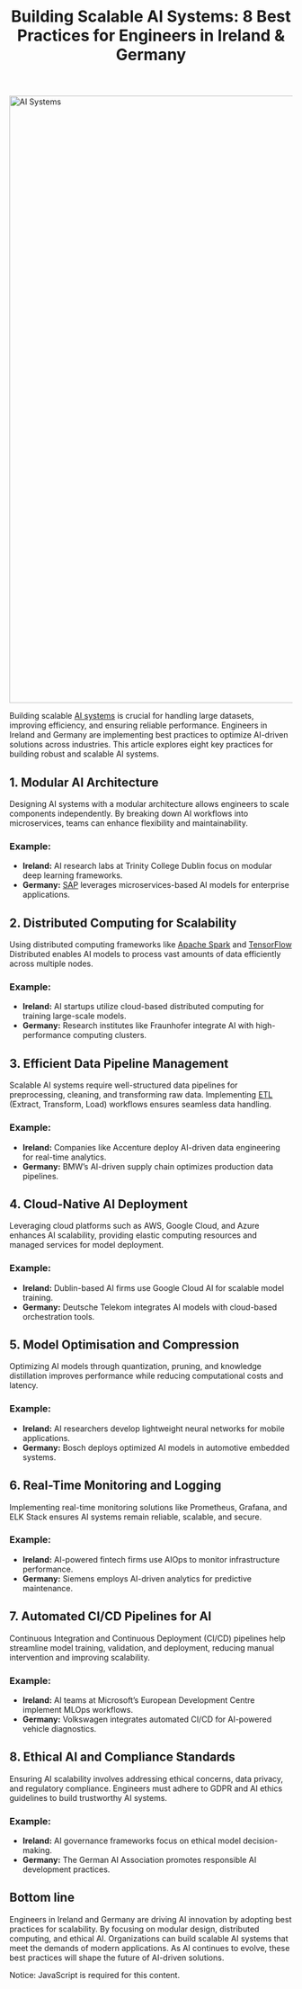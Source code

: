 
<div class="inside-article">
<header aria-label="Content" class="entry-header">
<h1 class="entry-title" itemprop="headline">Building Scalable AI Systems: 8 Best Practices for Engineers in Ireland &amp; Germany</h1> 
</header>
<div class="featured-image cv-col-12 post-image">
<img alt="AI Systems" class="size-full cv-col-12 wp-post-image" decoding="async" fetchpriority="high" height="1080" itemprop="image" sizes="(max-width: 1920px) 100vw, 1920px" src="https://www.devcentrehouse.eu/blogs/wp-content/uploads/2025/04/build-scalable-ai.jpg" srcset="https://www.devcentrehouse.eu/blogs/wp-content/uploads/2025/04/build-scalable-ai.jpg 1920w, https://www.devcentrehouse.eu/blogs/wp-content/uploads/2025/04/build-scalable-ai-300x169.jpg 300w, https://www.devcentrehouse.eu/blogs/wp-content/uploads/2025/04/build-scalable-ai-1024x576.jpg 1024w, https://www.devcentrehouse.eu/blogs/wp-content/uploads/2025/04/build-scalable-ai-768x432.jpg 768w, https://www.devcentrehouse.eu/blogs/wp-content/uploads/2025/04/build-scalable-ai-1536x864.jpg 1536w" style="aspect-ratio:0;" width="1920"/> </div>
<div class="entry-content" itemprop="text">
<p>Building scalable <a href="https://www.devcentrehouse.eu/en/services/artificial-intelligence">AI systems</a> is crucial for handling large datasets, improving efficiency, and ensuring reliable performance. Engineers in Ireland and Germany are implementing best practices to optimize AI-driven solutions across industries. This article explores eight key practices for building robust and scalable AI systems.</p>
<h2 class="wp-block-heading">1. Modular AI Architecture</h2>
<p>Designing AI systems with a modular architecture allows engineers to scale components independently. By breaking down AI workflows into microservices, teams can enhance flexibility and maintainability.</p>
<h3 class="wp-block-heading">Example:</h3>
<ul class="wp-block-list">
<li><strong>Ireland:</strong> AI research labs at Trinity College Dublin focus on modular deep learning frameworks.</li>
<li><strong>Germany:</strong> <a href="https://en.wikipedia.org/wiki/SAP" rel="noreferrer noopener nofollow" target="_blank">SAP</a> leverages microservices-based AI models for enterprise applications.</li>
</ul>
<h2 class="wp-block-heading">2. Distributed Computing for Scalability</h2>
<p>Using distributed computing frameworks like <a href="https://spark.apache.org/" rel="noreferrer noopener" target="_blank">Apache Spark</a> and <a href="https://www.tensorflow.org/" rel="noreferrer noopener" target="_blank">TensorFlow</a> Distributed enables AI models to process vast amounts of data efficiently across multiple nodes.</p>
<h3 class="wp-block-heading">Example:</h3>
<ul class="wp-block-list">
<li><strong>Ireland:</strong> AI startups utilize cloud-based distributed computing for training large-scale models.</li>
<li><strong>Germany:</strong> Research institutes like Fraunhofer integrate AI with high-performance computing clusters.</li>
</ul>
<h2 class="wp-block-heading">3. Efficient Data Pipeline Management</h2>
<p>Scalable AI systems require well-structured data pipelines for preprocessing, cleaning, and transforming raw data. Implementing <a href="https://cloud.google.com/learn/what-is-etl" rel="noreferrer noopener" target="_blank">ETL</a> (Extract, Transform, Load) workflows ensures seamless data handling.</p>
<h3 class="wp-block-heading">Example:</h3>
<ul class="wp-block-list">
<li><strong>Ireland:</strong> Companies like Accenture deploy AI-driven data engineering for real-time analytics.</li>
<li><strong>Germany:</strong> BMW’s AI-driven supply chain optimizes production data pipelines.</li>
</ul>
<h2 class="wp-block-heading">4. Cloud-Native AI Deployment</h2>
<p>Leveraging cloud platforms such as AWS, Google Cloud, and Azure enhances AI scalability, providing elastic computing resources and managed services for model deployment.</p>
<h3 class="wp-block-heading">Example:</h3>
<ul class="wp-block-list">
<li><strong>Ireland:</strong> Dublin-based AI firms use Google Cloud AI for scalable model training.</li>
<li><strong>Germany:</strong> Deutsche Telekom integrates AI models with cloud-based orchestration tools.</li>
</ul>
<h2 class="wp-block-heading">5. Model Optimisation and Compression</h2>
<p>Optimizing AI models through quantization, pruning, and knowledge distillation improves performance while reducing computational costs and latency.</p>
<h3 class="wp-block-heading">Example:</h3>
<ul class="wp-block-list">
<li><strong>Ireland:</strong> AI researchers develop lightweight neural networks for mobile applications.</li>
<li><strong>Germany:</strong> Bosch deploys optimized AI models in automotive embedded systems.</li>
</ul>
<h2 class="wp-block-heading">6. Real-Time Monitoring and Logging</h2>
<p>Implementing real-time monitoring solutions like Prometheus, Grafana, and ELK Stack ensures AI systems remain reliable, scalable, and secure.</p>
<h3 class="wp-block-heading">Example:</h3>
<ul class="wp-block-list">
<li><strong>Ireland:</strong> AI-powered fintech firms use AIOps to monitor infrastructure performance.</li>
<li><strong>Germany:</strong> Siemens employs AI-driven analytics for predictive maintenance.</li>
</ul>
<h2 class="wp-block-heading">7. Automated CI/CD Pipelines for AI</h2>
<p>Continuous Integration and Continuous Deployment (CI/CD) pipelines help streamline model training, validation, and deployment, reducing manual intervention and improving scalability.</p>
<h3 class="wp-block-heading">Example:</h3>
<ul class="wp-block-list">
<li><strong>Ireland:</strong> AI teams at Microsoft’s European Development Centre implement MLOps workflows.</li>
<li><strong>Germany:</strong> Volkswagen integrates automated CI/CD for AI-powered vehicle diagnostics.</li>
</ul>
<h2 class="wp-block-heading">8. Ethical AI and Compliance Standards</h2>
<p>Ensuring AI scalability involves addressing ethical concerns, data privacy, and regulatory compliance. Engineers must adhere to GDPR and AI ethics guidelines to build trustworthy AI systems.</p>
<h3 class="wp-block-heading">Example:</h3>
<ul class="wp-block-list">
<li><strong>Ireland:</strong> AI governance frameworks focus on ethical model decision-making.</li>
<li><strong>Germany:</strong> The German AI Association promotes responsible AI development practices.</li>
</ul>
<h2 class="wp-block-heading">Bottom line</h2>
<p>Engineers in Ireland and Germany are driving AI innovation by adopting best practices for scalability. By focusing on modular design, distributed computing, and ethical AI. Organizations can build scalable AI systems that meet the demands of modern applications. As AI continues to evolve, these best practices will shape the future of AI-driven solutions.</p>
<noscript class="ninja-forms-noscript-message">
	Notice: JavaScript is required for this content.</noscript>
<div aria-describedby="nf-form-errors-1" aria-labelledby="nf-form-title-1" aria-live="polite" class="nf-form-cont" id="nf-form-1-cont" role="form">
<div class="nf-loading-spinner"></div>
</div>
<!-- That data is being printed as a workaround to page builders reordering the order of the scripts loaded-->
<script>var formDisplay=1;var nfForms=nfForms||[];var form=[];form.id='1';form.settings={"objectType":"Form Setting","editActive":true,"title":"Contact Dev Centre House Ireland","key":"","created_at":"2024-10-01 08:18:59","default_label_pos":"above","conditions":[],"show_title":"1","clear_complete":"1","hide_complete":"1","wrapper_class":"","element_class":"","add_submit":"1","logged_in":"","not_logged_in_msg":"","sub_limit_number":"","sub_limit_msg":"","calculations":[],"formContentData":["name","email","message","submit"],"container_styles_background-color":"","container_styles_border":"","container_styles_border-style":"","container_styles_border-color":"","container_styles_color":"","container_styles_height":"","container_styles_width":"","container_styles_font-size":"","container_styles_margin":"","container_styles_padding":"","container_styles_display":"","container_styles_float":"","container_styles_show_advanced_css":"0","container_styles_advanced":"","title_styles_background-color":"","title_styles_border":"","title_styles_border-style":"","title_styles_border-color":"","title_styles_color":"","title_styles_height":"","title_styles_width":"","title_styles_font-size":"","title_styles_margin":"","title_styles_padding":"","title_styles_display":"","title_styles_float":"","title_styles_show_advanced_css":"0","title_styles_advanced":"","row_styles_background-color":"","row_styles_border":"","row_styles_border-style":"","row_styles_border-color":"","row_styles_color":"","row_styles_height":"","row_styles_width":"","row_styles_font-size":"","row_styles_margin":"","row_styles_padding":"","row_styles_display":"","row_styles_show_advanced_css":"0","row_styles_advanced":"","row-odd_styles_background-color":"","row-odd_styles_border":"","row-odd_styles_border-style":"","row-odd_styles_border-color":"","row-odd_styles_color":"","row-odd_styles_height":"","row-odd_styles_width":"","row-odd_styles_font-size":"","row-odd_styles_margin":"","row-odd_styles_padding":"","row-odd_styles_display":"","row-odd_styles_show_advanced_css":"0","row-odd_styles_advanced":"","success-msg_styles_background-color":"","success-msg_styles_border":"","success-msg_styles_border-style":"","success-msg_styles_border-color":"","success-msg_styles_color":"","success-msg_styles_height":"","success-msg_styles_width":"","success-msg_styles_font-size":"","success-msg_styles_margin":"","success-msg_styles_padding":"","success-msg_styles_display":"","success-msg_styles_show_advanced_css":"0","success-msg_styles_advanced":"","error_msg_styles_background-color":"","error_msg_styles_border":"","error_msg_styles_border-style":"","error_msg_styles_border-color":"","error_msg_styles_color":"","error_msg_styles_height":"","error_msg_styles_width":"","error_msg_styles_font-size":"","error_msg_styles_margin":"","error_msg_styles_padding":"","error_msg_styles_display":"","error_msg_styles_show_advanced_css":"0","error_msg_styles_advanced":"","allow_public_link":0,"embed_form":"","form_title_heading_level":"3","currency":"","unique_field_error":"A form with this value has already been submitted.","changeEmailErrorMsg":"Please enter a valid email address!","changeDateErrorMsg":"Please enter a valid date!","confirmFieldErrorMsg":"These fields must match!","fieldNumberNumMinError":"Number Min Error","fieldNumberNumMaxError":"Number Max Error","fieldNumberIncrementBy":"Please increment by ","formErrorsCorrectErrors":"Please correct errors before submitting this form.","validateRequiredField":"This is a required field.","honeypotHoneypotError":"Honeypot Error","fieldsMarkedRequired":"Fields marked with an <span class=\"ninja-forms-req-symbol\">*<\/span> are required","objectDomain":"display","drawerDisabled":false,"ninjaForms":"Ninja Forms","fieldTextareaRTEInsertLink":"Insert Link","fieldTextareaRTEInsertMedia":"Insert Media","fieldTextareaRTESelectAFile":"Select a file","formHoneypot":"If you are a human seeing this field, please leave it empty.","fileUploadOldCodeFileUploadInProgress":"File Upload in Progress.","fileUploadOldCodeFileUpload":"FILE UPLOAD","currencySymbol":"&#36;","thousands_sep":",","decimal_point":".","siteLocale":"en_US","dateFormat":"m\/d\/Y","startOfWeek":"1","of":"of","previousMonth":"Previous Month","nextMonth":"Next Month","months":["January","February","March","April","May","June","July","August","September","October","November","December"],"monthsShort":["Jan","Feb","Mar","Apr","May","Jun","Jul","Aug","Sep","Oct","Nov","Dec"],"weekdays":["Sunday","Monday","Tuesday","Wednesday","Thursday","Friday","Saturday"],"weekdaysShort":["Sun","Mon","Tue","Wed","Thu","Fri","Sat"],"weekdaysMin":["Su","Mo","Tu","We","Th","Fr","Sa"],"recaptchaConsentMissing":"reCaptcha validation couldn&#039;t load.","recaptchaMissingCookie":"reCaptcha v3 validation couldn&#039;t load the cookie needed to submit the form.","recaptchaConsentEvent":"Accept reCaptcha cookies before sending the form.","currency_symbol":"","beforeForm":"","beforeFields":"","afterFields":"","afterForm":""};form.fields=[{"objectType":"Field","objectDomain":"fields","editActive":false,"order":1,"idAttribute":"id","label":"Name","key":"name","type":"textbox","created_at":"2024-10-01 08:19:00","label_pos":"above","required":1,"placeholder":"","default":"","wrapper_class":"","element_class":"","container_class":"","input_limit":"","input_limit_type":"characters","input_limit_msg":"Character(s) left","manual_key":"","disable_input":"","admin_label":"","help_text":"","desc_text":"","disable_browser_autocomplete":"","mask":"","custom_mask":"","wrap_styles_background-color":"","wrap_styles_border":"","wrap_styles_border-style":"","wrap_styles_border-color":"","wrap_styles_color":"","wrap_styles_height":"","wrap_styles_width":"","wrap_styles_font-size":"","wrap_styles_margin":"","wrap_styles_padding":"","wrap_styles_display":"","wrap_styles_float":"","wrap_styles_show_advanced_css":0,"wrap_styles_advanced":"","label_styles_background-color":"","label_styles_border":"","label_styles_border-style":"","label_styles_border-color":"","label_styles_color":"","label_styles_height":"","label_styles_width":"","label_styles_font-size":"","label_styles_margin":"","label_styles_padding":"","label_styles_display":"","label_styles_float":"","label_styles_show_advanced_css":0,"label_styles_advanced":"","element_styles_background-color":"","element_styles_border":"","element_styles_border-style":"","element_styles_border-color":"","element_styles_color":"","element_styles_height":"","element_styles_width":"","element_styles_font-size":"","element_styles_margin":"","element_styles_padding":"","element_styles_display":"","element_styles_float":"","element_styles_show_advanced_css":0,"element_styles_advanced":"","cellcid":"c3277","custom_name_attribute":"","personally_identifiable":"","value":"","id":1,"beforeField":"","afterField":"","parentType":"textbox","element_templates":["textbox","input"],"old_classname":"","wrap_template":"wrap"},{"objectType":"Field","objectDomain":"fields","editActive":false,"order":2,"idAttribute":"id","label":"Email","key":"email","type":"email","created_at":"2024-10-01 08:19:01","label_pos":"above","required":1,"placeholder":"","default":"","wrapper_class":"","element_class":"","container_class":"","admin_label":"","help_text":"","desc_text":"","wrap_styles_background-color":"","wrap_styles_border":"","wrap_styles_border-style":"","wrap_styles_border-color":"","wrap_styles_color":"","wrap_styles_height":"","wrap_styles_width":"","wrap_styles_font-size":"","wrap_styles_margin":"","wrap_styles_padding":"","wrap_styles_display":"","wrap_styles_float":"","wrap_styles_show_advanced_css":0,"wrap_styles_advanced":"","label_styles_background-color":"","label_styles_border":"","label_styles_border-style":"","label_styles_border-color":"","label_styles_color":"","label_styles_height":"","label_styles_width":"","label_styles_font-size":"","label_styles_margin":"","label_styles_padding":"","label_styles_display":"","label_styles_float":"","label_styles_show_advanced_css":0,"label_styles_advanced":"","element_styles_background-color":"","element_styles_border":"","element_styles_border-style":"","element_styles_border-color":"","element_styles_color":"","element_styles_height":"","element_styles_width":"","element_styles_font-size":"","element_styles_margin":"","element_styles_padding":"","element_styles_display":"","element_styles_float":"","element_styles_show_advanced_css":0,"element_styles_advanced":"","cellcid":"c3281","custom_name_attribute":"email","personally_identifiable":1,"value":"","id":2,"beforeField":"","afterField":"","parentType":"email","element_templates":["email","input"],"old_classname":"","wrap_template":"wrap"},{"objectType":"Field","objectDomain":"fields","editActive":false,"order":3,"idAttribute":"id","label":"Message","key":"message","type":"textarea","created_at":"2024-10-01 08:19:01","label_pos":"above","required":1,"placeholder":"","default":"","wrapper_class":"","element_class":"","container_class":"","input_limit":"","input_limit_type":"characters","input_limit_msg":"Character(s) left","manual_key":"","disable_input":"","admin_label":"","help_text":"","desc_text":"","disable_browser_autocomplete":"","textarea_rte":"","disable_rte_mobile":"","textarea_media":"","wrap_styles_background-color":"","wrap_styles_border":"","wrap_styles_border-style":"","wrap_styles_border-color":"","wrap_styles_color":"","wrap_styles_height":"","wrap_styles_width":"","wrap_styles_font-size":"","wrap_styles_margin":"","wrap_styles_padding":"","wrap_styles_display":"","wrap_styles_float":"","wrap_styles_show_advanced_css":0,"wrap_styles_advanced":"","label_styles_background-color":"","label_styles_border":"","label_styles_border-style":"","label_styles_border-color":"","label_styles_color":"","label_styles_height":"","label_styles_width":"","label_styles_font-size":"","label_styles_margin":"","label_styles_padding":"","label_styles_display":"","label_styles_float":"","label_styles_show_advanced_css":0,"label_styles_advanced":"","element_styles_background-color":"","element_styles_border":"","element_styles_border-style":"","element_styles_border-color":"","element_styles_color":"","element_styles_height":"","element_styles_width":"","element_styles_font-size":"","element_styles_margin":"","element_styles_padding":"","element_styles_display":"","element_styles_float":"","element_styles_show_advanced_css":0,"element_styles_advanced":"","cellcid":"c3284","value":"","id":3,"beforeField":"","afterField":"","parentType":"textarea","element_templates":["textarea","input"],"old_classname":"","wrap_template":"wrap"},{"objectType":"Field","objectDomain":"fields","editActive":false,"order":4,"idAttribute":"id","label":"Submit","key":"submit","type":"submit","created_at":"2024-10-01 08:19:02","processing_label":"Processing","container_class":"","element_class":"","wrap_styles_background-color":"","wrap_styles_border":"","wrap_styles_border-style":"","wrap_styles_border-color":"","wrap_styles_color":"","wrap_styles_height":"","wrap_styles_width":"","wrap_styles_font-size":"","wrap_styles_margin":"","wrap_styles_padding":"","wrap_styles_display":"","wrap_styles_float":"","wrap_styles_show_advanced_css":0,"wrap_styles_advanced":"","label_styles_background-color":"","label_styles_border":"","label_styles_border-style":"","label_styles_border-color":"","label_styles_color":"","label_styles_height":"","label_styles_width":"","label_styles_font-size":"","label_styles_margin":"","label_styles_padding":"","label_styles_display":"","label_styles_float":"","label_styles_show_advanced_css":0,"label_styles_advanced":"","element_styles_background-color":"","element_styles_border":"","element_styles_border-style":"","element_styles_border-color":"","element_styles_color":"","element_styles_height":"","element_styles_width":"","element_styles_font-size":"","element_styles_margin":"","element_styles_padding":"","element_styles_display":"","element_styles_float":"","element_styles_show_advanced_css":0,"element_styles_advanced":"","submit_element_hover_styles_background-color":"","submit_element_hover_styles_border":"","submit_element_hover_styles_border-style":"","submit_element_hover_styles_border-color":"","submit_element_hover_styles_color":"","submit_element_hover_styles_height":"","submit_element_hover_styles_width":"","submit_element_hover_styles_font-size":"","submit_element_hover_styles_margin":"","submit_element_hover_styles_padding":"","submit_element_hover_styles_display":"","submit_element_hover_styles_float":"","submit_element_hover_styles_show_advanced_css":0,"submit_element_hover_styles_advanced":"","cellcid":"c3287","admin_label":"","id":4,"beforeField":"","afterField":"","value":"","label_pos":"above","parentType":"textbox","element_templates":["submit","button","input"],"old_classname":"","wrap_template":"wrap-no-label"},{"objectType":"Field","objectDomain":"fields","editActive":false,"order":"5.0","type":"recaptcha_v3","label":"Hidden","key":"recaptcha_v3","default":"","admin_label":"","drawerDisabled":false,"id":"46862","beforeField":"","afterField":"","value":"","label_pos":"above","parentType":"hidden","element_templates":["recaptcha-v3","hidden","input"],"old_classname":"","wrap_template":"wrap-no-label","site_key":"6LcqUfIqAAAAAGsZpRiaxTHv4zNpIeTivYdNQsZI"}];nfForms.push(form);</script>
</div> <footer aria-label="Entry meta" class="entry-meta">
</footer>
</div>
